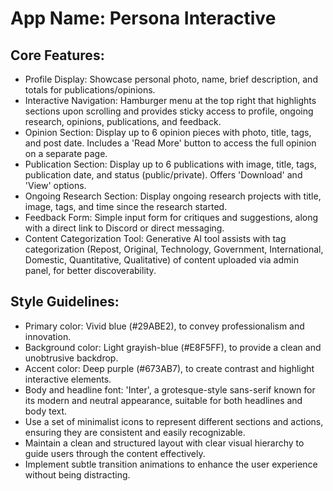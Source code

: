 # **App Name**: Persona Interactive

## Core Features:

- Profile Display: Showcase personal photo, name, brief description, and totals for publications/opinions.
- Interactive Navigation: Hamburger menu at the top right that highlights sections upon scrolling and provides sticky access to profile, ongoing research, opinions, publications, and feedback.
- Opinion Section: Display up to 6 opinion pieces with photo, title, tags, and post date. Includes a 'Read More' button to access the full opinion on a separate page.
- Publication Section: Display up to 6 publications with image, title, tags, publication date, and status (public/private). Offers 'Download' and 'View' options.
- Ongoing Research Section: Display ongoing research projects with title, image, tags, and time since the research started.
- Feedback Form: Simple input form for critiques and suggestions, along with a direct link to Discord or direct messaging.
- Content Categorization Tool: Generative AI tool assists with tag categorization (Repost, Original, Technology, Government, International, Domestic, Quantitative, Qualitative) of content uploaded via admin panel, for better discoverability.

## Style Guidelines:

- Primary color: Vivid blue (#29ABE2), to convey professionalism and innovation.
- Background color: Light grayish-blue (#E8F5FF), to provide a clean and unobtrusive backdrop.
- Accent color: Deep purple (#673AB7), to create contrast and highlight interactive elements.
- Body and headline font: 'Inter', a grotesque-style sans-serif known for its modern and neutral appearance, suitable for both headlines and body text.
- Use a set of minimalist icons to represent different sections and actions, ensuring they are consistent and easily recognizable.
- Maintain a clean and structured layout with clear visual hierarchy to guide users through the content effectively.
- Implement subtle transition animations to enhance the user experience without being distracting.